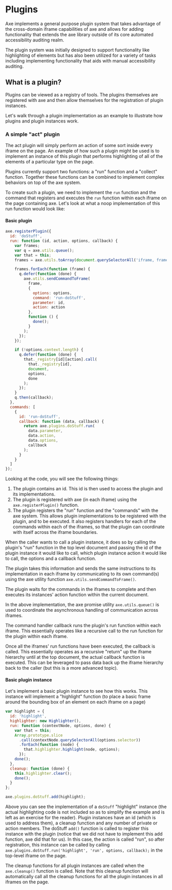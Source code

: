 # Plugins

Axe implements a general purpose plugin system that takes advantage of the cross-domain iframe capabilities of axe and allows for adding functionality that extends the axe library outside of its core automated accessibility auditing realm.

The plugin system was initially designed to support functionality like highlighting of elements but has also been utilized for a variety of tasks including implementing functionality that aids with manual accessibility auditing.

## What is a plugin?

Plugins can be viewed as a registry of tools. The plugins themselves are registered with axe and then allow themselves for the registration of plugin instances.

Let's walk through a plugin implementation as an example to illustrate how plugins and plugin instances work.

### A simple "act" plugin

The act plugin will simply perform an action of some sort inside every iframe on the page. An example of how such a plugin might be used is to implement an instance of this plugin that performs highlighting of all of the elements of a particular type on the page.

Plugins currently support two functions: a "run" function and a "collect" function. Together these functions can be combined to implement complex behaviors on top of the axe system.

To create such a plugin, we need to implement the `run` function and the command that registers and executes the `run` function within each iframe on the page containing axe. Let's look at what a noop implementation of this run function would look like:

#### Basic plugin

```js
axe.registerPlugin({
  id: 'doStuff',
  run: function (id, action, options, callback) {
    var frames;
    var q = axe.utils.queue();
    var that = this;
    frames = axe.utils.toArray(document.querySelectorAll('iframe, frame'));

    frames.forEach(function (frame) {
      q.defer(function (done) {
        axe.utils.sendCommandToFrame(
          frame,
          {
            options: options,
            command: 'run-doStuff',
            parameter: id,
            action: action
          },
          function () {
            done();
          }
        );
      });
    });

    if (!options.context.length) {
      q.defer(function (done) {
        that._registry[id][action].call(
          that._registry[id],
          document,
          options,
          done
        );
      });
    }
    q.then(callback);
  },
  commands: [
    {
      id: 'run-doStuff',
      callback: function (data, callback) {
        return axe.plugins.doStuff.run(
          data.parameter,
          data.action,
          data.options,
          callback
        );
      }
    }
  ]
});
```

Looking at the code, you will see the following things:

1. The plugin contains an id. This id is then used to access the plugin and its implementations.
2. The plugin is registered with axe (in each iframe) using the `axe.registerPlugin()` function.
3. The plugin registers the "run" function and the "commands" with the axe system. This allows plugin implementations to be registered with the plugin, and to be executed. It also registers handlers for each of the commands within each of the iframes, so that the plugin can coordinate with itself across the iframe boundaries.

When the caller wants to call a plugin instance, it does so by calling the plugin's "run" function in the top level document and passing the id of the plugin instance it would like to call, which plugin instance action it would like to call, the options and a callback function.

The plugin takes this information and sends the same instructions to its implementation in each iframe by communicating to its own command(s) using the axe utility function `axe.utils.sendCommandToFrame()`.

The plugin waits for the commands in the iframes to complete and then executes its instances' action function within the current document.

In the above implementation, the axe promise utility `axe.utils.queue()` is used to coordinate the asynchronous handling of communication across iframes.

The command handler callback runs the plugin's run function within each iframe. This essentially operates like a recursive call to the run function for the plugin within each iframe.

Once all the iframes' run functions have been executed, the callback is called. This essentially operates as a recursive "return" up the iframe hierarchy until at the top document, the actual callback function is executed. This can be leveraged to pass data back up the iframe hierarchy back to the caller (but this is a more advanced topic).

#### Basic plugin instance

Let's implement a basic plugin instance to see how this works. This instance will implement a "highlight" function (to place a basic frame around the bounding box of an element on each iframe on a page)

```js
var highlight = {
  id: 'highlight',
  highlighter: new Highlighter(),
  run: function (contextNode, options, done) {
    var that = this;
    Array.prototype.slice
      .call(contextNode.querySelectorAll(options.selector))
      .forEach(function (node) {
        that.highlighter.highlight(node, options);
      });
    done();
  },
  cleanup: function (done) {
    this.highlighter.clear();
    done();
  }
};

axe.plugins.doStuff.add(highlight);
```

Above you can see the implementation of a `doStuff` "highlight" instance (the actual highlighting code is not included so as to simplify the example and is left as an exercise for the reader). Plugin instances have an id (which is used to address them), a cleanup function and any number of private or action members. The doStuff `add()` function is called to register this instance with the plugin (notice that we did not have to implement this add function, axe did that for us). In this case, the action is called "run", so after registration, this instance can be called by calling `axe.plugins.doStuff.run('highlight', 'run', options, callback);` in the top-level iframe on the page.

The cleanup functions for all plugin instances are called when the `axe.cleanup()` function is called. Note that this cleanup function will automatically call all the cleanup functions for all the plugin instances in all iframes on the page.
